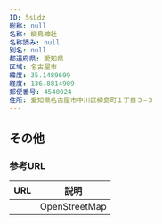 ```yaml
---
ID: 5sLdz
総称: null
名称: 柳島神社
名称読み: null
別名: null
都道府県: 愛知県
区域: 名古屋市
緯度: 35.1489699
経度: 136.8814909
郵便番号: 4540024
住所: 愛知県名古屋市中川区柳島町１丁目３−３
---
```


## その他

### 参考URL

| URL | 説明          |
| --- | ------------- |
|     | OpenStreetMap |
